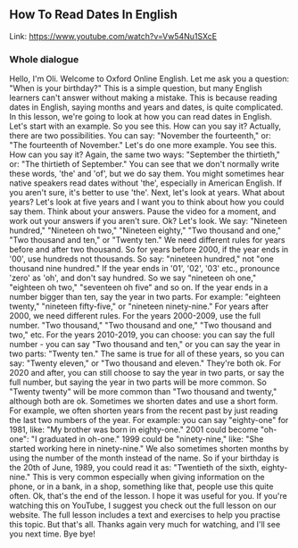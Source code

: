 ## How To Read Dates In English

Link: https://www.youtube.com/watch?v=Vw54Nu1SXcE

### Whole dialogue

Hello, I'm Oli.
Welcome to Oxford Online English.
Let me ask you a question: "When is your birthday?"
This is a simple question, but many English learners can't answer without making a mistake.
This is because reading dates in English, saying months and years and dates, is quite
complicated.
In this lesson, we're going to look at how you can read dates in English.
Let's start with an example.
So you see this.
How can you say it?
Actually, there are two possibilities.
You can say: "November the fourteenth," or: "The fourteenth of November."
Let's do one more example.
You see this.
How can you say it?
Again, the same two ways: "September the thirtieth," or: "The thirtieth of September."
You can see that we don't normally write these words, 'the' and 'of', but we do say them.
You might sometimes hear native speakers read dates without 'the', especially in American
English.
If you aren't sure, it's better to use 'the'.
Next, let's look at years.
What about years?
Let's look at five years and I want you to think about how you could say them.
Think about your answers.
Pause the video for a moment, and work out your answers if you aren't sure.
Ok?
Let's look.
We say: "Nineteen hundred," "Nineteen oh two," "Nineteen eighty," "Two thousand and one,"
"Two thousand and ten," or "Twenty ten."
We need different rules for years before and after two thousand.
So for years before 2000, if the year ends in '00', use hundreds not thousands.
So say: "nineteen hundred," not "one thousand nine hundred."
If the year ends in '01', '02', '03' etc., pronounce 'zero' as 'oh', and don't say hundred.
So we say "nineteen oh one," "eighteen oh two," "seventeen oh five" and so on.
If the year ends in a number bigger than ten, say the year in two parts.
For example: "eighteen twenty," "nineteen fifty-five," or "nineteen ninety-nine."
For years after 2000, we need different rules.
For the years 2000-2009, use the full number.
"Two thousand," "Two thousand and one," "Two thousand and two," etc.
For the years 2010-2019, you can choose: you can say the full number - you can say "Two
thousand and ten," or you can say the year in two parts: "Twenty ten."
The same is true for all of these years, so you can say: "Twenty eleven," or "Two thousand
and eleven."
They're both ok.
For 2020 and after, you can still choose to say the year in two parts, or say the full
number, but saying the year in two parts will be more common.
So "Twenty twenty" will be more common than "Two thousand and twenty," although both are
ok.
Sometimes we shorten dates and use a short form.
For example, we often shorten years from the recent past by just reading the last two numbers
of the year.
For example: you can say "eighty-one" for 1981, like: "My brother was born in eighty-one."
2001 could become "oh-one": "I graduated in oh-one."
1999 could be "ninety-nine," like: "She started working here in ninety-nine."
We also sometimes shorten months by using the number of the month instead of the name.
So if your birthday is the 20th of June, 1989, you could read it as: "Twentieth of the sixth,
eighty-nine."
This is very common especially when giving information on the phone, or in a bank, in
a shop, something like that, people use this quite often.
Ok, that's the end of the lesson.
I hope it was useful for you.
If you're watching this on YouTube, I suggest you check out the full lesson on our website.
The full lesson includes a text and exercises to help you practise this topic.
But that's all.
Thanks again very much for watching, and I'll see you next time.
Bye bye!
